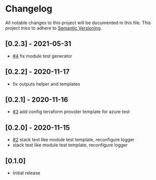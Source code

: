 # Changelog

All notable changes to this project will be documented in this file.
This project *tries* to adhere to [Semantic Versioning](http://semver.org/).

## [0.2.3] - 2021-05-31
- [#4](https://github.com/boltops-tools/rspec-terraspace/pull/4) fix module test generator

## [0.2.2] - 2020-11-17
- fix outputs helper and templates

## [0.2.1] - 2020-11-16
- [#3](https://github.com/boltops-tools/rspec-terraspace/pull/3) add config terraform provider template for azure test

## [0.2.0] - 2020-11-15
- [#2](https://github.com/boltops-tools/rspec-terraspace/pull/2) stack test like module test template, reconfigure logger
- stack test like module test template, reconfigure logger

## [0.1.0]
- Initial release
